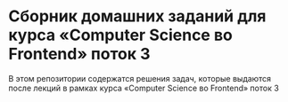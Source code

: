 # Сборник домашних заданий для курса «Computer Science во Frontend» поток 3

В этом репозитории содержатся решения задач, которые выдаются после лекций в рамках курса «Computer Science во Frontend» поток 3